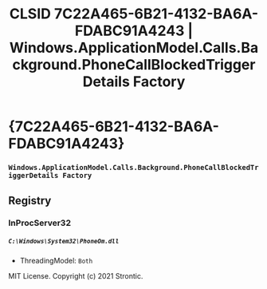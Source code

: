 ﻿---
title: "CLSID 7C22A465-6B21-4132-BA6A-FDABC91A4243 | Windows.ApplicationModel.Calls.Background.PhoneCallBlockedTriggerDetails Factory"
excerpt: What is COM-Object CLSID 7C22A465-6B21-4132-BA6A-FDABC91A4243?
---

# {7C22A465-6B21-4132-BA6A-FDABC91A4243}

### `Windows.ApplicationModel.Calls.Background.PhoneCallBlockedTriggerDetails Factory`

## Registry


### InProcServer32

##### `C:\Windows\System32\PhoneOm.dll`
* ThreadingModel: `Both`

MIT License. Copyright (c) 2021 Strontic.


